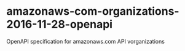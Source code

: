 # amazonaws-com-organizations-2016-11-28-openapi
OpenAPI specification for amazonaws.com API vorganizations
